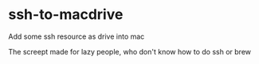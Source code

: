 # ssh-to-macdrive
Add some ssh resource as drive into mac

The screept made for lazy people, who don't know how to do ssh or brew
